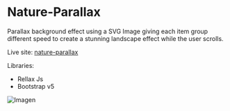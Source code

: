 # Nature-Parallax
Parallax background effect using a SVG Image giving each item group different speed to create a stunning landscape effect while the user scrolls.

Live site: [nature-parallax](https://nature-parallax.vercel.app/)

Libraries:
- Rellax Js
- Bootstrap v5

![Imagen](https://res.cloudinary.com/enrique159/image/upload/v1614126015/Captura_de_Pantalla_2021-02-23_a_la_s_5.19.42_p.m._htziy9.png)
